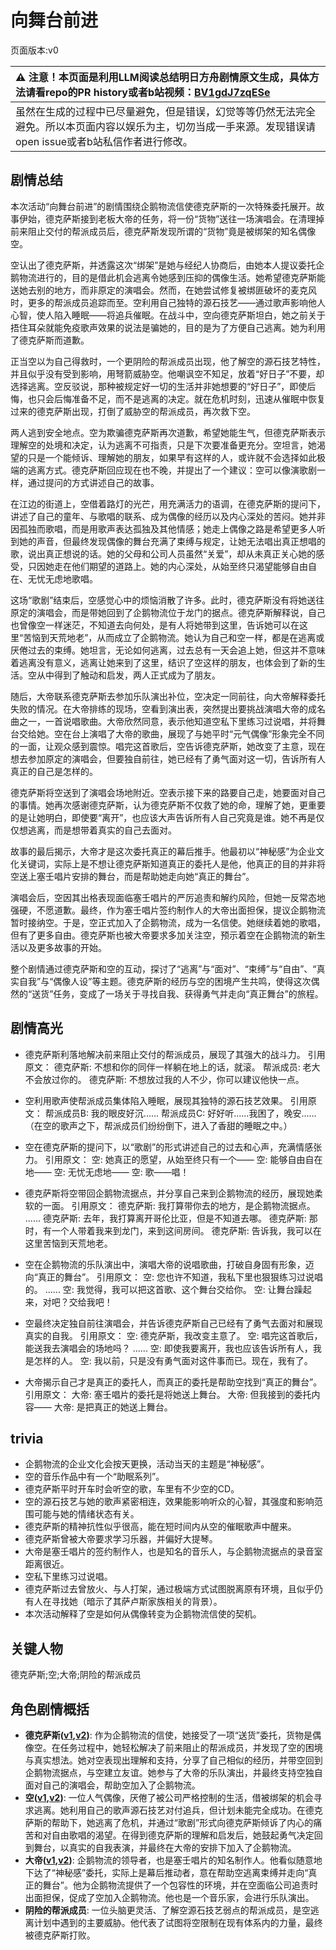 # 向舞台前进
页面版本:v0
 

| :warning: 注意！本页面是利用LLM阅读总结明日方舟剧情原文生成，具体方法请看repo的PR history或者b站视频：[BV1gdJ7zqESe](https://www.bilibili.com/video/BV1gdJ7zqESe/)         |
|:----------------------------|
| 虽然在生成的过程中已尽量避免，但是错误，幻觉等等仍然无法完全避免。所以本页面内容以娱乐为主，切勿当成一手来源。发现错误请open issue或者b站私信作者进行修改。|



## 剧情总结
本次活动“向舞台前进”的剧情围绕企鹅物流信使德克萨斯的一次特殊委托展开。故事伊始，德克萨斯接到老板大帝的任务，将一份“货物”送往一场演唱会。在清理掉前来阻止交付的帮派成员后，德克萨斯发现所谓的“货物”竟是被绑架的知名偶像空。

空认出了德克萨斯，并透露这次“绑架”是她与经纪人协商后，由她本人提议委托企鹅物流进行的，目的是借此机会逃离令她感到压抑的偶像生活。她希望德克萨斯能送她去别的地方，而非原定的演唱会。然而，在她尝试修复被绑匪破坏的麦克风时，更多的帮派成员追踪而至。空利用自己独特的源石技艺——通过歌声影响他人心智，使人陷入睡眠——将追兵催眠。在战斗中，空向德克萨斯坦白，她之前关于捂住耳朵就能免疫歌声效果的说法是骗她的，目的是为了方便自己逃离。她为利用了德克萨斯而道歉。

正当空以为自己得救时，一个更阴险的帮派成员出现，他了解空的源石技艺特性，并且似乎没有受到影响，用弩箭威胁空。他嘲讽空不知足，放着“好日子”不要，却选择逃离。空反驳说，那种被规定好一切的生活并非她想要的“好日子”，即使后悔，也只会后悔准备不足，而不是逃离的决定。就在危机时刻，迅速从催眠中恢复过来的德克萨斯出现，打倒了威胁空的帮派成员，再次救下空。

两人逃到安全地点。空为欺骗德克萨斯再次道歉，希望她能生气，但德克萨斯表示理解空的处境和决定，认为逃离不可指责，只是下次要准备更充分。空坦言，她渴望的只是一个能倾诉、理解她的朋友，如果早有这样的人，或许就不会选择如此极端的逃离方式。德克萨斯回应现在也不晚，并提出了一个建议：空可以像演歌剧一样，通过提问的方式讲述自己的故事。

在江边的街道上，空借着路灯的光芒，用充满活力的语调，在德克萨斯的提问下，讲述了自己的童年、与歌唱的联系、成为偶像的经历以及内心深处的苦闷。她并非因孤独而歌唱，而是用歌声表达孤独及其他情感；她走上偶像之路是希望更多人听到她的声音，但最终发现偶像的舞台充满了束缚与规定，让她无法唱出真正想唱的歌，说出真正想说的话。她的父母和公司人员虽然“关爱”，却从未真正关心她的感受，只因她走在他们期望的道路上。她的内心深处，从始至终只渴望能够自由自在、无忧无虑地歌唱。

这场“歌剧”结束后，空感觉心中的烦恼消散了许多。此时，德克萨斯没有将她送往原定的演唱会，而是带她回到了企鹅物流位于龙门的据点。德克萨斯解释说，自己也曾像空一样迷茫，不知道去向何处，是有人将她带到这里，告诉她可以在这里“苦恼到天荒地老”，从而成立了企鹅物流。她认为自己和空一样，都是在逃离或厌倦过去的束缚。她坦言，无论如何逃离，过去总有一天会追上她，但这并不意味着逃离没有意义，逃离让她来到了这里，结识了空这样的朋友，也体会到了新的生活。空从中得到了触动和启发，两人正式成为了朋友。

随后，大帝联系德克萨斯去参加乐队演出补位，空决定一同前往，向大帝解释委托失败的情况。在大帝排练的现场，空看到演出表，突然提出要挑战演唱大帝的成名曲之一，一首说唱歌曲。大帝欣然同意，表示他知道空私下里练习过说唱，并将舞台交给她。空在台上演唱了大帝的歌曲，展现了与她平时“元气偶像”形象完全不同的一面，让观众感到震惊。唱完这首歌后，空告诉德克萨斯，她改变了主意，现在想去参加原定的演唱会，但要独自前往，她已经有了勇气面对这一切，告诉所有人真正的自己是怎样的。

德克萨斯将空送到了演唱会场地附近。空表示接下来的路要自己走，她要面对自己的事情。她再次感谢德克萨斯，认为德克萨斯不仅救了她的命，理解了她，更重要的是让她明白，即使要“离开”，也应该大声告诉所有人自己究竟是谁。她不再是仅仅想逃离，而是想带着真实的自己去面对。

故事的最后揭示，大帝才是这次委托真正的幕后推手。他最初以“神秘感”为企业文化关键词，实际上是不想让德克萨斯知道真正的委托人是他，他真正的目的并非将空送上塞壬唱片安排的舞台，而是帮助她走向她“真正的舞台”。

演唱会后，空因其出格表现面临塞壬唱片的严厉追责和解约风险，但她一反常态地强硬，不愿道歉。最终，作为塞壬唱片签约制作人的大帝出面担保，提议企鹅物流暂时接纳空。于是，空正式加入了企鹅物流，成为一名信使。她继续着她的歌唱，但有了更多自由。德克萨斯也被大帝要求多加关注空，预示着空在企鹅物流的新生活以及更多故事的开始。

整个剧情通过德克萨斯和空的互动，探讨了“逃离”与“面对”、“束缚”与“自由”、“真实自我”与“偶像人设”等主题。德克萨斯的经历与空的困境产生共鸣，使得这次偶然的“送货”任务，变成了一场关于寻找自我、获得勇气并走向“真正舞台”的旅程。
## 剧情高光
- 德克萨斯利落地解决前来阻止交付的帮派成员，展现了其强大的战斗力。
  引用原文：
  德克萨斯: 不想和你的同伴一样躺在地上的话，就滚。
  帮派成员: 老大不会放过你的。
  德克萨斯: 不想放过我的人不少，你可以建议他快一点。

- 空利用歌声使帮派成员集体陷入睡眠，展现其独特的源石技艺效果。
  引用原文：
  帮派成员B: 我的眼皮好沉......
  帮派成员C: 好好听......我困了，晚安......
  （在空的歌声之下，帮派成员们纷纷倒下，进入了香甜的睡眠之中。）

- 空在德克萨斯的提问下，以“歌剧”的形式讲述自己的过去和心声，充满情感张力。
  引用原文：
  空: 她真正的愿望，从始至终只有一个——
  空: 能够自由自在地——
  空: 无忧无虑地——
  空: 歌——唱！

- 德克萨斯将空带回企鹅物流据点，并分享自己来到企鹅物流的经历，展现她柔软的一面。
  引用原文：
  德克萨斯: 我打算带你去的地方，是企鹅物流据点。
  ......
  德克萨斯: 去年，我打算离开哥伦比亚，但是不知道去哪。
  德克萨斯: 那时，有一个人带着我来到龙门，来到这间房间。
  德克萨斯: 告诉我，我可以在这里苦恼到天荒地老。

- 空在企鹅物流的乐队演出中，演唱大帝的说唱歌曲，打破自身固有形象，迈向“真正的舞台”。
  引用原文：
  空: 您也许不知道，我私下里也狠狠练习过说唱的。
  ......
  空: 我觉得，我可以把这首歌、这个舞台交给你。
  空: 让舞台躁起来，对吧？交给我吧！

- 空最终决定独自前往演唱会，并告诉德克萨斯自己已经有了勇气去面对和展现真实的自我。
  引用原文：
  空: 德克萨斯，我改变主意了。
  空: 唱完这首歌后，能送我去演唱会的场地吗？
  ......
  空: 即使我要离开，我也应该告诉所有人，我是怎样的人。
  空: 我以前，只是没有勇气面对这件事而已。现在，我有了。

- 大帝揭示自己才是真正的委托人，而真正的委托是帮助空找到“真正的舞台”。
  引用原文：
  大帝: 塞壬唱片的委托是将她送上舞台。
  大帝: 但我接到的委托内容——
  大帝: 是把真正的她送上舞台。
## trivia
- 企鹅物流的企业文化会按天更换，活动当天的主题是“神秘感”。
- 空的音乐作品中有一个“助眠系列”。
- 德克萨斯平时开车时会听空的歌，车里有不少空的CD。
- 空的源石技艺与她的歌声紧密相连，效果能影响听众的心智，其强度和影响范围可能与她的情绪状态有关。
- 德克萨斯的精神抗性似乎很高，能在短时间内从空的催眠歌声中醒来。
- 德克萨斯曾被大帝要求学习乐器，并偏好大提琴。
- 大帝是塞壬唱片的签约制作人，也是知名的音乐人，与企鹅物流据点的录音室距离很近。
- 空私下里练习过说唱。
- 德克萨斯过去曾放火、与人打架，通过极端方式试图脱离原有环境，且似乎仍有人在寻找她（暗示了其萨卢斯家族相关的背景）。
- 本次活动解释了空是如何从偶像转变为企鹅物流信使的契机。
## 关键人物
德克萨斯;空;大帝;阴险的帮派成员
## 角色剧情概括
-   **德克萨斯([v1](../chars/char_102_texas.md),[v2](../char_v3/char_102_texas.md))**: 作为企鹅物流的信使，她接受了一项“送货”委托，货物是偶像空。在任务过程中，她轻松解决了前来阻止的帮派成员，并发现了空的困境与真实想法。她对空表现出理解和支持，分享了自己相似的经历，并带空回到企鹅物流据点，与空建立友谊。她参与了大帝的乐队演出，并最终支持空独自面对自己的演唱会，帮助空加入了企鹅物流。
-   **空([v1](../chars/char_101_sora.md),[v2](../char_v3/char_101_sora.md))**: 一位人气偶像，厌倦了被公司严格控制的生活，借被绑架的机会寻求逃离。她利用自己的歌声源石技艺对付追兵，但计划未能完全成功。在德克萨斯的帮助下，她逃离了危机，并通过“歌剧”形式向德克萨斯倾诉了内心的痛苦和对自由歌唱的渴望。在得到德克萨斯的理解和启发后，她鼓起勇气决定回到舞台，以真实的自我表演，并最终在大帝的安排下加入了企鹅物流。
-   **大帝([v1](../chars/extended_char_da_di.md),[v2](../char_v3/extended_char_da_di.md))**: 企鹅物流的领导者，也是塞壬唱片的知名制作人。他看似随意地下达了“神秘感”委托，实际上是幕后推动者，意在帮助空逃离束缚并走向“真正的舞台”。他为企鹅物流提供了一个包容性的环境，并在空面临公司追责时出面担保，促成了空加入企鹅物流。他也是一个音乐家，会进行乐队演出。
-   **阴险的帮派成员**: 一位头脑更灵活、了解空源石技艺弱点的帮派成员，是空逃离计划中遇到的主要威胁。他代表了试图将空限制在现有体系内的力量，最终被德克萨斯打败。